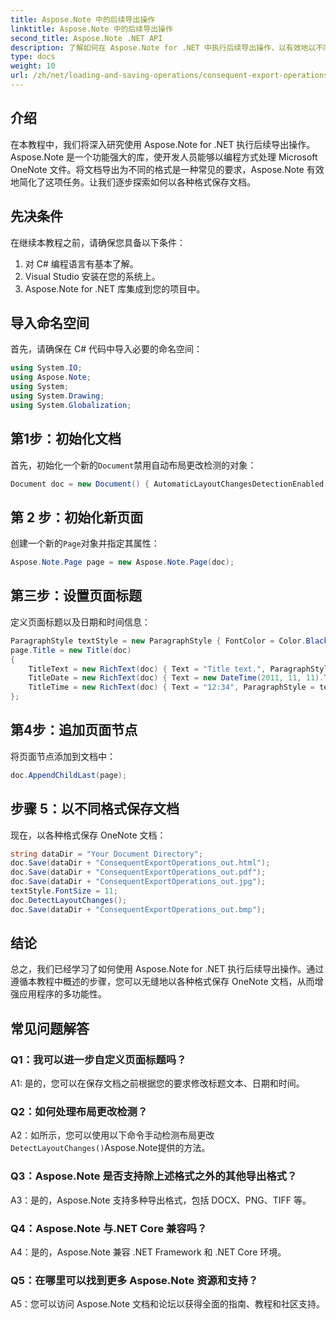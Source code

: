 ```yaml
---
title: Aspose.Note 中的后续导出操作
linktitle: Aspose.Note 中的后续导出操作
second_title: Aspose.Note .NET API
description: 了解如何在 Aspose.Note for .NET 中执行后续导出操作，以有效地以不同格式保存 OneNote 文档。
type: docs
weight: 10
url: /zh/net/loading-and-saving-operations/consequent-export-operations/
---
```

## 介绍

在本教程中，我们将深入研究使用 Aspose.Note for .NET 执行后续导出操作。 Aspose.Note 是一个功能强大的库，使开发人员能够以编程方式处理 Microsoft OneNote 文件。将文档导出为不同的格式是一种常见的要求，Aspose.Note 有效地简化了这项任务。让我们逐步探索如何以各种格式保存文档。

## 先决条件

在继续本教程之前，请确保您具备以下条件：

1. 对 C# 编程语言有基本了解。
2. Visual Studio 安装在您的系统上。
3. Aspose.Note for .NET 库集成到您的项目中。

## 导入命名空间

首先，请确保在 C# 代码中导入必要的命名空间：

```csharp
using System.IO;
using Aspose.Note;
using System;
using System.Drawing;
using System.Globalization;
```

## 第1步：初始化文档

首先，初始化一个新的`Document`禁用自动布局更改检测的对象：

```csharp
Document doc = new Document() { AutomaticLayoutChangesDetectionEnabled = false };
```

## 第 2 步：初始化新页面

创建一个新的`Page`对象并指定其属性：

```csharp
Aspose.Note.Page page = new Aspose.Note.Page(doc);
```

## 第三步：设置页面标题

定义页面标题以及日期和时间信息：

```csharp
ParagraphStyle textStyle = new ParagraphStyle { FontColor = Color.Black, FontName = "Arial", FontSize = 10 };
page.Title = new Title(doc)
{
    TitleText = new RichText(doc) { Text = "Title text.", ParagraphStyle = textStyle },
    TitleDate = new RichText(doc) { Text = new DateTime(2011, 11, 11).ToString("D", CultureInfo.InvariantCulture), ParagraphStyle = textStyle },
    TitleTime = new RichText(doc) { Text = "12:34", ParagraphStyle = textStyle }
};
```

## 第4步：追加页面节点

将页面节点添加到文档中：

```csharp
doc.AppendChildLast(page);
```

## 步骤 5：以不同格式保存文档

现在，以各种格式保存 OneNote 文档：

```csharp
string dataDir = "Your Document Directory";
doc.Save(dataDir + "ConsequentExportOperations_out.html");            
doc.Save(dataDir + "ConsequentExportOperations_out.pdf");            
doc.Save(dataDir + "ConsequentExportOperations_out.jpg");            
textStyle.FontSize = 11;           
doc.DetectLayoutChanges();            
doc.Save(dataDir + "ConsequentExportOperations_out.bmp");
```

## 结论

总之，我们已经学习了如何使用 Aspose.Note for .NET 执行后续导出操作。通过遵循本教程中概述的步骤，您可以无缝地以各种格式保存 OneNote 文档，从而增强应用程序的多功能性。

## 常见问题解答

### Q1：我可以进一步自定义页面标题吗？

A1: 是的，您可以在保存文档之前根据您的要求修改标题文本、日期和时间。

### Q2：如何处理布局更改检测？

 A2：如所示，您可以使用以下命令手动检测布局更改`DetectLayoutChanges()`Aspose.Note提供的方法。

### Q3：Aspose.Note 是否支持除上述格式之外的其他导出格式？

A3：是的，Aspose.Note 支持多种导出格式，包括 DOCX、PNG、TIFF 等。

### Q4：Aspose.Note 与.NET Core 兼容吗？

A4：是的，Aspose.Note 兼容 .NET Framework 和 .NET Core 环境。

### Q5：在哪里可以找到更多 Aspose.Note 资源和支持？

A5：您可以访问 Aspose.Note 文档和论坛以获得全面的指南、教程和社区支持。